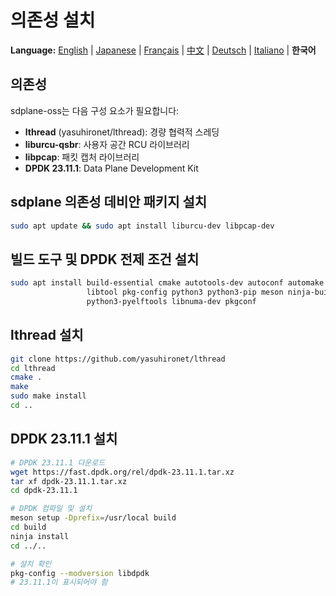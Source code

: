 # 의존성 설치

**Language:** [English](../en/install-dependencies.md) | [Japanese](../ja/install-dependencies.md) | [Français](../fr/install-dependencies.md) | [中文](../zh/install-dependencies.md) | [Deutsch](../de/install-dependencies.md) | [Italiano](../it/install-dependencies.md) | **한국어**

## 의존성

sdplane-oss는 다음 구성 요소가 필요합니다:
- **lthread** (yasuhironet/lthread): 경량 협력적 스레딩
- **liburcu-qsbr**: 사용자 공간 RCU 라이브러리  
- **libpcap**: 패킷 캡처 라이브러리
- **DPDK 23.11.1**: Data Plane Development Kit

## sdplane 의존성 데비안 패키지 설치

```bash
sudo apt update && sudo apt install liburcu-dev libpcap-dev
```

## 빌드 도구 및 DPDK 전제 조건 설치

```bash
sudo apt install build-essential cmake autotools-dev autoconf automake \
                 libtool pkg-config python3 python3-pip meson ninja-build \
                 python3-pyelftools libnuma-dev pkgconf
```

## lthread 설치

```bash
git clone https://github.com/yasuhironet/lthread
cd lthread
cmake .
make
sudo make install
cd ..
```

## DPDK 23.11.1 설치

```bash
# DPDK 23.11.1 다운로드
wget https://fast.dpdk.org/rel/dpdk-23.11.1.tar.xz
tar xf dpdk-23.11.1.tar.xz
cd dpdk-23.11.1

# DPDK 컴파일 및 설치
meson setup -Dprefix=/usr/local build
cd build
ninja install
cd ../..

# 설치 확인
pkg-config --modversion libdpdk
# 23.11.1이 표시되어야 함
```